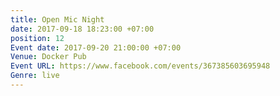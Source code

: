 ```yaml
---
title: Open Mic Night
date: 2017-09-18 18:23:00 +07:00
position: 12
Event date: 2017-09-20 21:00:00 +07:00
Venue: Docker Pub
Event URL: https://www.facebook.com/events/367385603695948
Genre: live
---
```


